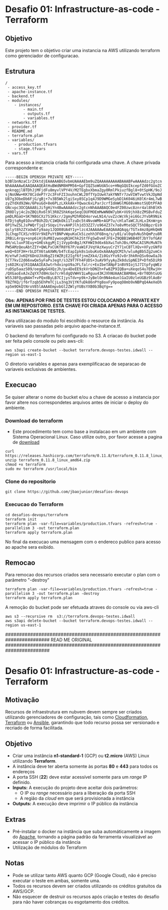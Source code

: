 # Desafio 01: Infrastructure-as-code - Terraform
## Objetivo
Este projeto tem o objetivo criar uma instancia na AWS utilizando terraform como gerenciador de configuracao.

## Estrutura
```
/
 - access_key.tf
 - apache-instance.tf
 - backend.tf
 - modules/
    - instances/
        - main.tf
        - outputs.tf
        - variables.tf
 - networks.tf
 - provider.tf
 - README.md
 - terraform.plan
 - variables/
    - production.tfvars
    - stage.tfvars 
 - vars.tf
```
 
Para acesso a instancia criada foi configurada uma chave. A chave privada correspondente e:
```
-----BEGIN OPENSSH PRIVATE KEY-----
b3BlbnNzaC1rZXktdjEAAAAABG5vbmUAAAAEbm9uZQAAAAAAAAABAAABFwAAAAdzc2gtcn
NhAAAAAwEAAQAAAQEAtHuBWdNM8HPM56+GpfIQZSoWUdA5co+HNqGQUIkcepfZd0fGUoZC
qnknqgjlBTDhJjMFjdFu8myvlVPY4V/M2TEgbxXbmaZgy0RmlPkiuzfBgl8+0tSpHK/9oJ
sjNoUWw+KK78CzdeP7r2c3FnFZI3ouhnCWL20fTYpIUw47akYNNTr7zwVIWTvwtVkJDpNd
U87g3ObeDb6FjG/gBj+7v3B5Wk2lgiSxy8SCp1q4J9D9WMGeSybD1kK046iK0lKr4mL7wB
zyZYdXd92We/6PeuGd+8e6PLzLXkkAk+YQwac6xLParJcrfIdmWGlMG08vWmstSUDtPFAO
GNcvpc3OCQAAA8iJifgHiYn4BwAAAAdzc2gtcnNhAAABAQC0e4FZ00zwc8znr4al8hBlKh
ZR0Dlyj4c2oZBQiRx6l9l3R8ZShkKqeSeqCOUFMOEmMwWN0W7ybK+VU9jhX8zZMSBvFduZ
pmDLRGaU+SK7N8GCXz7S1Kkcr/2gmyM2hRbD4orvwLN14/uvZzcWcVkjei6GcJYvbR9Nik
hTDjtqRg01OvvPBUhZO/C1WQkOk11TzuDc5t4NvoWMb+AGP7u/cHlaTaWCJLHLxIKnWrgn
0P1YwZ5LJsPWQrTjqIrSUqviYvvAHPJlh1d33ZZ7/o964Z37x7o8vMteSQCT5hDBpzrEs9
qslyt8h2ZYaUwbTy9aay1JQO08UA4Y1y+lzc4JAAAAAwEAAQAAAQAqq/TGTx4mz8pHkQmN
3LChqpTCXS/n9SVr9kEPuYtBNPvWpuKuCk5izehh3F6Bnq/s/y01/al0qdvNu5hQmPzu8R
2RBiL4rgy+onp6iHj8uM8IywoogN1HChk2StfFgSwDvmFJFE+Z9QBB1W6B4OTJbY7ofGAV
8H/xLluxP3Euy+GHEskgyMjIj1VypOnBgJ/KFHWI9d6x6bXwiTohJBs/KMaCAISMcMuN7h
PW5AMzQeuAbtZIY+QWLPxCUKfR8Y67P/eaW1FJVqYAzXwyuCrZY71xCBTlXQv+XFyzGNfU
weQ+03F3H+rbLDTX6taAXWN/b4TcEapIpk8s1obuKoOxAAAAgQCMIh/wluAgBbSZg2umCn
M/eYwFJxKQY6DnUJXd6gZ1tWZRjE2Igf6fjnmZXk4/Zi0GsYYo9Jv8r3hkRnQSv0owOaJb
ICT7kvI2d66xwQe5yFaPvJegY/s3Z9T7Fh4FUDS+3uAV9fyyAyZk0duSpNEIP+Dfm5DiR9
js6D2KcqlR1QAAAIEA3wtrhdxinpU9aJFLfalrc+EoIbeTANpF1nBV9IojSJ7ItpfyqWEz
ruDSp5aazS09/oegApG4XQzJh/px4DeEE9zkVrbDNIh+Fw8ZP9IQBa+uXeqoS4u7ERwjH+
/QXGaoEvAJxZqYX7d8HcGo7crHldgQVWHV1LwRguu43KJXhNUAAACBAM8mL+BrT0DhtuUG
W55J8FQyqN4mT+vPQxdByLB7CIjysTdv+p9k+JyBelOn9N4e4unlGaIU0zleUGBz9lAoBr
TBZfKQ/jf6rTzqb5EhPmTCjLu3ng3V1YKfuDk86nPYg8oxFy9poqO8mb9xNBPqQ4AeXeDh
xp5m9OkQtNroV85lAAAAEmpvbGl2ZWlyYUBsYXB0b3BqYg==
-----END OPENSSH PRIVATE KEY-----
```
**Obs: APENAS POR FINS DE TESTES ESTOU COLOCANDO A PRIVATE KEY EM UM REPOSITORIO. ESTA CHAVE FOI CRIADA APENAS PARA O ACESSO AS INSTANCIAS DE TESTES.**

Para utilizacao do modulo foi escolhido o resource da instância. As variaveis sao passadas pelo arquivo apache-instance.tf.

O backend do terraform foi configurado no S3. A criacao do bucket pode ser feita pelo console ou pelo aws-cli:
```
aws s3api create-bucket --bucket terraform.devops-testes.idwall --region us-east-1
```
O diretorio variables e apenas para exemplificacao de separacao de variaveis exclusivas de ambientes.

## Execucao

Se quiser alterar o nome do bucket e/ou a chave de acesso a instancia por favor altere nos correspondetes arquivos antes de iniciar o deploy do ambiente.

### Download do terraform 
* Este procedimento tem como base a instalacao em um ambiente com Sistema Operacional Linux. Caso utilize outro, por favor acesse a pagina de [download](https://www.terraform.io/downloads.html)
```
curl https://releases.hashicorp.com/terraform/0.11.8/terraform_0.11.8_linux_amd64.zip 
unzip terraform_0.11.8_linux_amd64.zip
chmod +x terraform
sudo mv terraform /usr/local/bin
```

### Clone do repositorio
```
git clone https://github.com/jbaojunior/desafios-devops
```

### Execucao do Terraform
```
cd desafios-devops/terraform
terraform init
terraform plan -var-file=variables/production.tfvars -refresh=true -parallelism 3 -out terraform.plan
terraform apply terraform.plan
```

No final da execucao uma mensagem com o endereco publico para acesso ao apache sera exibido.

## Remocao

Para remocao dos recursos criados sera necessario executar o plan com o parâmetro "-destroy"
```
terraform plan -var-file=variables/production.tfvars -refresh=true -parallelism 3 -out terraform.plan -destroy
terraform apply terraform.plan
```
A remoção do bucket pode ser efetuada atraves do console ou via aws-cli
```
aws s3 --recursive rm  s3://terraform.devops-testes.idwall
aws s3api delete-bucket --bucket terraform.devops-testes.idwall --region us-east-1
```

########################################################################
READ ME ORIGINAL
########################################################################
# Desafio 01: Infrastructure-as-code - Terraform

## Motivação

Recursos de infraestrutura em nubvem devem sempre ser criados utilizando gerenciadores de configuração, tais como [Cloudformation](https://aws.amazon.com/cloudformation/), [Terraform](https://www.terraform.io/) ou [Ansible](https://www.ansible.com/), garantindo que todo recurso possa ser versionado e recriado de forma facilitada.

## Objetivo

- Criar uma instância **n1-standard-1** (GCP) ou **t2.micro** (AWS) Linux utilizando **Terraform**.
- A instância deve ter aberta somente às portas **80** e **443** para todos os endereços
- A porta SSH (**22**) deve estar acessível somente para um _range_ IP definido.
- **Inputs:** A execução do projeto deve aceitar dois parâmetros:
  - O IP ou _range_ necessário para a liberação da porta SSH
  - A região da _cloud_ em que será provisionada a instância
- **Outputs:** A execução deve imprimir o IP público da instância


## Extras

- Pré-instalar o docker na instância que suba automáticamente a imagem do [Apache](https://hub.docker.com/_/httpd/), tornando a página padrão da ferramenta visualizável ao acessar o IP público da instância
- Utilização de módulos do Terraform

## Notas
- Pode se utilizar tanto AWS quanto GCP (Google Cloud), não é preciso executar o teste em ambas, somente uma.
- Todos os recursos devem ser criados utilizando os créditos gratuitos da AWS/GCP.
- Não esquecer de destruir os recursos após criação e testes do desafio para não haver cobranças ou esgotamento dos créditos.
